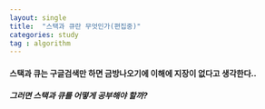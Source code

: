 ```yaml
---
layout: single
title:  "스택과 큐란 무엇인가(편집중)"
categories: study
tag : algorithm 
---
```

#### 스택과 큐는 구글검색만 하면 금방나오기에 이해에 지장이 없다고 생각한다..
##### 그러면 스택과 큐를 어떻게 공부해야 할까?
